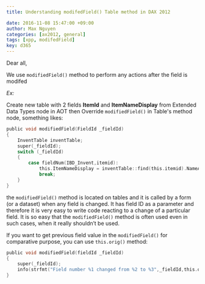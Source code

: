 ```yaml
---
title: Understanding modifedField() Table method in DAX 2012

date: 2016-11-08 15:47:00 +09:00
author: Max Nguyen
categories: [ax2012, general]
tags: [xpp, modifedField]
key: d365
---
```


Dear all,

We use `modifiedField()` method to perform any actions  after the field is modifed  

*Ex:*

Create new table with 2 fields **ItemId** and **ItemNameDisplay**  from Extended Data Types node in AOT then Override `modifiedField()` in Table's method node, something likes:

``` c
public void modifiedField(FieldId _fieldId)
{
    InventTable inventTable;
    super(_fieldId);
    switch (_fieldId)
    {
        case fieldNum(IBD_Invent,itemid):
            this.ItemNameDisplay = inventTable::find(this.itemid).NameAlias;
            break;
    }
}
```

the `modifiedField()` method is located on tables and it is called by a form (or a dataset) when any field is changed. It has field ID as a parameter and therefore it is very easy to write code reacting to a change of a particular field. It is so easy that the `modifiedField()` method is often used even in such cases, when it really shouldn’t be used.  

If you want to get previous field value in the `modifiedField()` for comparative purpose, you can use `this.orig()` method:

```c
public void modifiedField(fieldId _fieldId)
{
    super(_fieldId);
    info(strfmt("Field number %1 changed from %2 to %3",_fieldId,this.orig().(_fieldId),this.(_fieldId)));
}
```
